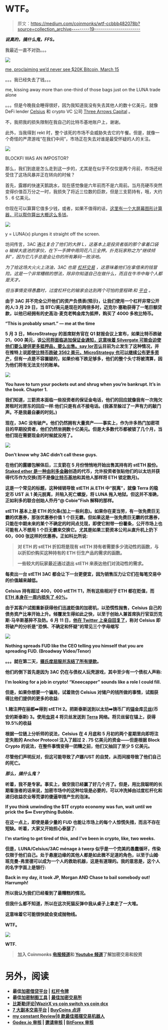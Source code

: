 # WTF。

> 原文：<https://medium.com/coinmonks/wtf-ccbbb482078b?source=collection_archive---------19----------------------->

***说真的，搞什么鬼，FFS。***

我最近一直不对劲。。。

![](img/095b815c4e00fe33dc13f04d97dd14d4.png)

[me, proclaiming we’d never see $20K Bitcoin, March 15](/coinmonks/unblocking-blockchain-part-ii-db305bb94704)

。。。我已经失去了钱。。。

me, kissing away more than one-third of those bags just on the LUNA trade alone

。。。但是今晚我会睡得很好，因为我知道我没有失去其他人的数十亿美元，就像 DeFi lender [Celsius](https://www.forbes.com/advisor/investing/cryptocurrency/what-is-celsius/) 和 crypto VC 公司 [Three Arrows Capital](https://www.crowdfundinsider.com/2022/06/192367-hedge-fund-three-arrows-capital-hit-with-rumors-regarding-liquiditation-report/) 。

不，我把我的损失限制在我自己的比特币基地账户上，谢谢。

此外，当我得到 rekt 时，整个该死的市场不会威胁失去它的午餐。但是，就像一个奇怪的严肃游戏“在我们中间”，市场正在失去对谁是最受怀疑的人的关注。

![](img/9697e75af79a021cafacde049d99dfb6.png)

BLOCKFI WAS AN IMPOSTOR?

那么，我们到底是怎么走到这一步的，尤其是在似乎不仅仅是两个月前，市场还经受住了这场风暴并正在转向的时候？

首先，露娜的快速天鹅跳水，现在感觉像是六年前而不是六周前。当月亮硬币突然变得价值百万分之一时，我损失了将近三位数的巨款，但是三支箭持有，哦，大约 5 . 6 亿美元。

你现在可以算算它值多少钱，或者，如果不值得的话，[这里有一个大屏幕图形计算器，可以帮你算出大概这么多钱](https://www.schoolhealth.com/sciplus-3500-large-display-graphing-scientific-calculator-with-speech-output?utm_source=bing&utm_medium=cpc&utm_campaign=PLA&scid=scbplp1039289&sc_intid=1039289&msclkid=ca2153dceeb211ec81bb4014e518627d)。

![](img/e7e2034544cd0b72f12cf8b483a650bf.png)

y = LUNA(x) plunges it straight off the screen.

坊间传言，3AC 通过[](https://mytradingskills.com/revenge-trading)*复合了他们的大胖 L，这基本上是投资者版的那个拿着口袋 a 输掉大底池的家伙，在下一手牌中用同花八三全押。扑克玩家称之为“继续倾斜”，因为它几乎总是会让你的所有筹码一败涂地。*

*为了给这场大火火上浇油，3AC 也是 [*杠杆交易*](https://leverage.trading/) ，这意味着他们在拿借来的钱冒险。这是一个非常糟糕的想法，除非你知道自己在做什么，而且在牛市中每个人都是天才。*

*但当事情变得愚蠢时，过度杠杆化的输家会达到两个可怕的里程碑:[](https://corporatefinanceinstitute.com/resources/knowledge/trading-investing/margin-call/)*和 [*平仓*](https://finance.yahoo.com/news/does-liquidation-mean-avoid-210601527.html?guccounter=1&guce_referrer=aHR0cHM6Ly93d3cuYmluZy5jb20v&guce_referrer_sig=AQAAABQBtkpQGM8vIPv3Aalhu4T523ArW39jbRMlhcWd3OLaM1gj_kxHCONBBFu-AFfTU4Vv0AIuOGfl6X9t53NZT2OUcG54IFwDQz9hiKPXEBwCo43f-9fZDLFC3HleaoHZV5BtcCDYf-vCohyJxfKmm-dnAoApWtzYHu2gGnJNqbN5) 。**

**由于 3AC 并不完全公开他们的资产负债表(预示)，让我们使用一个杠杆非常公开的人:3 月 29 日，当 BTC/美元是现在的两倍多时，迈克尔·塞勒获得了一笔巨额贷款，以他已经拥有的史高治·麦克老鸭金库为抵押，购买了 4000 多枚比特币。**

**“This is probably smart.” — me at the time**

**5 月 3 日，MicroStrategy 的首席财务官在 Q1 财报会议上宣布，如果比特币跌破 21，000 美元，该[公司将面临追加保证金通知，这意味着 Silvergate 可能会迫使他们要么提供更多抵押品，要么出售。say lor](https://fortune.com/2022/05/04/michael-saylor-microstrategy-margin-call-bitcoin/)[否认](https://coinjournal.net/news/there-is-no-margin-call-on-bitcoin-loan-says-michael-saylor/)目前为止发生了这种情况，并在推特上说[即使比特币跌破 3562 美元，MicroStrategy 也可以继续公布更多资产](https://twitter.com/saylor/status/1523996525151539203)，但有一点是不容置疑的，如果价格下跌足够多，他们的整个头寸将被清算，因为他们将有无法支付的账单。**

**![](img/86bc12568f74a3dfd26c0ace1359d051.png)**

**You have to turn your pockets out and shrug when you’re bankrupt. It’s in the book. Chapter 1.**

**我们知道，三箭资本面临一些投资者的保证金电话，他们的回应就像我有一次拖欠房租时对房东的回应一样:他们只是有点不接电话。(我甚至躲过了一声有力的敲门声。不是我最自豪的时刻。)**

**现在，3AC 没有破产。他们仍然拥有大量资产——事实上，作为许多热门加密项目的早期投资者，他们仍然坐拥数十亿美元。但是大多数代币都被锁了几个月，当他们现在需要现金的时候就没用了。**

**![](img/718cf3593395757b3254ca8c3876f310.png)**

**Don’t know why 3AC didn’t call these guys.**

**在他们的露娜包解体后，三支箭在 5 月份悄悄地开始出售其持有的 stETH 股份。 [Staked ether 是一种由利多金融](https://lido.fi/ethereum)创造的代币，允许投资者张贴他们的以太坊并获得代币作为交换(而不是像[比特币基地](https://www.coinbase.com/price/ethereum-2)和其他人那样将 ETH 锁定数月)。**

**这是一个常见的标题，这种倾销导致 stETH 从 ETH 中“脱离”，就像 Terra 的稳定币 UST 从 1 美元脱离，并陷入死亡螺旋，将 LUNA 拖入地狱。但这并不准确，正如利多的联合创始人乔丹“@ Cobie”Fish 解释的那样。**

**stETH 基本上是 ETH 的欠条(加上一些利息)。如果你在麦当劳，有一张免费巨无霸的优惠券，那张优惠券价值 1 个巨无霸。但如果这是一张免费巨无霸的优惠券，只能在中期未来的某个不确定的时间点兑现，即使它附带一份薯条，公开市场上也可能有人不想用 1 个巨无霸来交换它。尤其是如果三箭资本公司从直升机上扔下 60，000 张这样的优惠券。正如科比所说:**

> **对 ETH 的 stETH 折扣将是现有 stETH 持有者需要多少流动性的函数，与以折扣价购买这种持有的 ETH 衍生产品的需求的函数。**
> 
> **一些较大的玩家最近通过退出 stETH 来表达他们对流动性的需求。**

**每卖出一台 stETH 3AC 都会让下一台更便宜，因为销售压力让它们在每笔交易中的价值越来越低。**

**Celsius 持有超过 400，000 stETH T1，所有这些相对于 ETH 都在贬值，而 [ETH 本身在一周内损失了 40%](https://cryptopotato.com/3-possible-reasons-why-ethereum-eth-is-down-40-in-7-days/)。**

**由于其客户试图重新获得他们迅速贬值的加密机，以恐慌性抛售，Celsius 自己的债务资产比率开始上升。倾覆发生得如此之快，以至于创始人兼首席执行官亚历克斯·马辛斯基猝不及防。6 月 11 日，[他在 Twitter 上亲自回复了](https://twitter.com/Mashinsky/status/1535767334668861440)，称对 Celsius 即将破产的分析是“恐惧、不确定和怀疑”的常见三个字母缩写**

**![](img/bcd404f3894f05c76a1d694b258fd875.png)**

**Nothing spreads FUD like the CEO telling you himself that you are spreading FUD. (Broadway Video/Tenor)**

**。。。就在第二天，[摄氏度屈服并冻结了所有提款](https://twitter.com/CelsiusNetwork/status/1536169010877739009)。**

**他们的倒下首先是因为 3AC 仍在与债权人玩壳游戏，其中至少有一个债权人声称:**

**I’m looking for a job in crypto! “Kneecapper” sounds like a role I could fill.**

**但是，如果你想要一个骗局，试着效仿 Celsius 对储户的钱所做的事情，试图获得比他们提供的更多的收益:**

**1.赌注押在丽都➡️得到 stETH
2。把斯泰斯送到以太坊➡️铸币厂的[锚](https://www.anchorprotocol.com/)金库[贝丝](https://www.binance.com/en/support/faq/2caf153380ff445ea5e587563be03f59)(币安的斯泰斯)
3。使用[虫洞](https://wormholenetwork.com/)
4 将贝丝发送到 [Terra](https://www.terra.money/) 网络。将贝丝留在锚上，获得 19.5%的收益**

**根据一位链上分析师的说法，Celsius 在 4 月底和 5 月初的两个星期里向即将注定失败的 Anchor Protocol 注入了超过 2 . 75 亿美元的资金——但是根据 Block Crypto 的说法，在整件事情变得一团糟之前，他们又抽回了至少 5 亿美元。**

**尽管他们声明反对，但这可能导致了卢娜/UST 的自焚，从而间接导致了他们自己的死亡。**

*****那么，搞什么鬼？*****

**听着，我不是专家。事实上，做空我已经赢了好几个月了。但是，用比我聪明的长期看涨者的话来说，加密市场中的这种垃圾是必要的，可以冲洗掉由过度杠杆化和递归收益农业等荒谬的傻逼举措产生的泡沫。**

**If you think unwinding the $1T crypto economy was fun, wait until we prick the $∞ Everything Bubble.**

**在这一点上，即使是最少量的 FUD 也能让市场上的每个人惊慌失措，而且不存在短缺。听着，大家又开始担心泰瑟了:**

**I’m starting to get tired of this, and I’ve been in crypto, like, two weeks.**

**但是，LUNA/Celsius/3AC ménage à twerp 似乎是一个完美的愚蠢循环，传染仅限于他们自己。处于悬崖边缘的其他人都是如此微不足道的角色，以至于山姆·班克曼-弗里德可以成为一个人的救助机器，这是有道理的。我的意思是，这个人的名字字面上是银行:**

**Back in my day, it took JP, Morgan AND Chase to bail somebody out! Harrumph!**

**所以我认为我们已经看到了最糟糕的情况。**

**但我什么都不知道，所以在这次死猫反弹中我从桌子上拿走了一大堆。**

**这意味着它可能很快就会变成抛物线。**

**WTF。**

**![](img/e9a8b9ec5065fa391c84137c90f4f631.png)**

**WTF.**

> **加入 Coinmonks [电报频道](https://t.me/coincodecap)和 [Youtube 频道](https://www.youtube.com/c/coinmonks/videos)了解加密交易和投资**

# **另外，阅读**

*   **最佳[加密借贷平台](/coinmonks/top-5-crypto-lending-platforms-in-2020-that-you-need-to-know-a1b675cec3fa) | [杠杆令牌](/coinmonks/leveraged-token-3f5257808b22)**
*   **最佳[加密制图工具](/coinmonks/what-are-the-best-charting-platforms-for-cryptocurrency-trading-85aade584d80) | [最佳加密交易所](/coinmonks/crypto-exchange-dd2f9d6f3769)**
*   **[比斯勒评论](https://coincodecap.com/bitsler-review)|[WazirX vs coin switch vs coin dcx](https://coincodecap.com/wazirx-vs-coinswitch-vs-coindcx)**
*   **[7 大副本交易平台](https://coincodecap.com/copy-trading-platforms) | [BuyCoins 点评](https://coincodecap.com/buycoins-review)**
*   **[my constant Review](https://coincodecap.com/myconstant-review)|[8 款最佳摇摆交易机器人](https://coincodecap.com/best-swing-trading-bots)**
*   **[Godex.io 审核](/coinmonks/godex-io-review-7366086519fb) | [邀请审核](/coinmonks/invity-review-70f3030c0502) | [BitForex 审核](https://coincodecap.com/bitforex-review)**